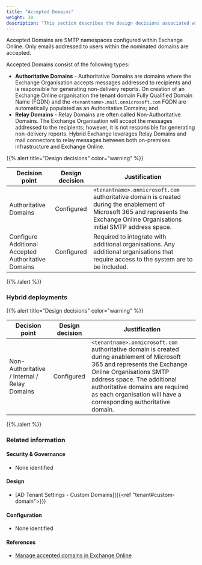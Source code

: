 ```yaml
---
title: "Accepted Domains"
weight: 30
description: "This section describes the design decisions associated with Accepted Domains for system(s) built using ASD's Blueprint for Secure Cloud."
---
```


Accepted Domains are SMTP namespaces configured within Exchange Online. Only emails addressed to users within the nominated domains are accepted.

Accepted Domains consist of the following types:

* **Authoritative Domains** - Authoritative Domains are domains where the Exchange Organisation accepts messages addressed to recipients and is responsible for generating non-delivery reports. On creation of an Exchange Online organisation the tenant domain Fully Qualified Domain Name (FQDN) and the `<tenantname>.mail.onmicrosoft.com` FQDN are automatically populated as an Authoritative Domains; and
* **Relay Domains** - Relay Domains are often called Non-Authoritative Domains. The Exchange Organisation will accept the messages addressed to the recipients; however, it is not responsible for generating non-delivery reports. Hybrid Exchange leverages Relay Domains and mail connectors to relay messages between both on-premises infrastructure and Exchange Online.

{{% alert title="Design decisions" color="warning" %}}

| Decision point                                      | Design decision | Justification                                                                                                                                                                      |
|-----------------------------------------------------|-----------------|------------------------------------------------------------------------------------------------------------------------------------------------------------------------------------|
| Authoritative Domains                               | Configured      | `<tenantname>.onmicrosoft.com` authoritative domain is created during the enablement of Microsoft 365 and represents the Exchange Online Organisations initial SMTP address space. |
| Configure Additional Accepted Authoritative Domains | Configured      | Required to integrate with additional organisations. Any additional organisations that require access to the system are to be included.                                                      |

{{% /alert %}}

### Hybrid deployments

{{% alert title="Design decisions" color="warning" %}}

| Decision point                                      | Design decision | Justification                                                                                                                                                                                                                                                                                |
|-----------------------------------------------------|-----------------|----------------------------------------------------------------------------------------------------------------------------------------------------------------------------------------------------------------------------------------------------------------------------------------------|
| Non-Authoritative / Internal / Relay Domains        | Configured      | `<tenantname>.onmicrosoft.com` authoritative domain is created during enablement of Microsoft 365 and represents the Exchange Online Organisations SMTP address space. The additional authoritative domains are required as each organisation will have a corresponding authoritative domain.|

{{% /alert %}}

### Related information

#### Security & Governance

* None identified

#### Design

* [AD Tenant Settings - Custom Domains]({{<ref "tenant#custom-domain">}})

#### Configuration

* None identified

#### References

* [Manage accepted domains in Exchange Online](https://learn.microsoft.com/exchange/mail-flow-best-practices/manage-accepted-domains/manage-accepted-domains)